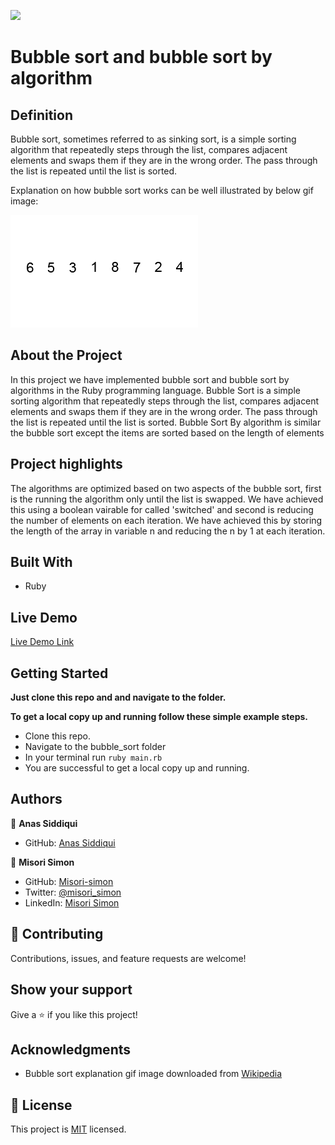 

![](https://img.shields.io/badge/Microverse-blueviolet)

# Bubble sort and bubble sort by algorithm

## Definition

Bubble sort, sometimes referred to as sinking sort, is a simple sorting algorithm that repeatedly steps through the list, compares adjacent elements and swaps them if they are in the wrong order. The pass through the list is repeated until the list is sorted.

Explanation on how bubble sort works can be well illustrated by below gif image:

![Bubble sort explanation](./images/bubble_sort.gif)

## About the Project

In this project we have implemented bubble sort and bubble sort by algorithms in the Ruby programming language. Bubble Sort is a simple sorting algorithm that repeatedly steps through the list, compares adjacent elements and swaps them if they are in the wrong order. The pass through the list is repeated until the list is sorted. Bubble Sort By algorithm is similar the bubble sort except the items are sorted based on the length of elements

## Project highlights

The algorithms are optimized based on two aspects of the bubble sort, first is the running the algorithm only until the list is swapped. We have achieved this using a boolean vairable for called 'switched' and second is reducing the number of elements on each iteration. We have achieved this by storing the length of the array in variable n and reducing the n by 1 at each iteration.

## Built With

- Ruby

## Live Demo

[Live Demo Link](https://repl.it/repls/BeautifulWorthyExperiments#main.rb)


## Getting Started

**Just clone this repo and and navigate to the folder.**


**To get a local copy up and running follow these simple example steps.**

   - Clone this repo.
   - Navigate to the bubble_sort folder
   - In your terminal run `ruby main.rb`
   - You are successful to get a local copy up and running.


## Authors

👤 **Anas Siddiqui**

- GitHub: [Anas Siddiqui](https://github.com/smcommits)


👤 **Misori Simon**

  - GitHub: [Misori-simon](https://github.com/Misori-simon/)
  - Twitter: [@misori_simon](https://twitter.com/misori_simon)
  - LinkedIn: [Misori Simon](https://cm.linkedin.com/in/misori-simon-05906219b)

## 🤝 Contributing

Contributions, issues, and feature requests are welcome!

## Show your support

Give a ⭐️ if you like this project!

## Acknowledgments

- Bubble sort explanation gif image downloaded from [Wikipedia](https://upload.wikimedia.org/wikipedia/commons/c/c8/Bubble-sort-example-300px.gif)

## 📝 License

This project is [MIT](./LICENSE) licensed.
